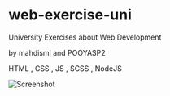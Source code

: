 # web-exercise-uni
University Exercises about Web Development

by mahdisml and POOYASP2

HTML , CSS , JS , SCSS , NodeJS


![Screenshot](screenshot.png)
